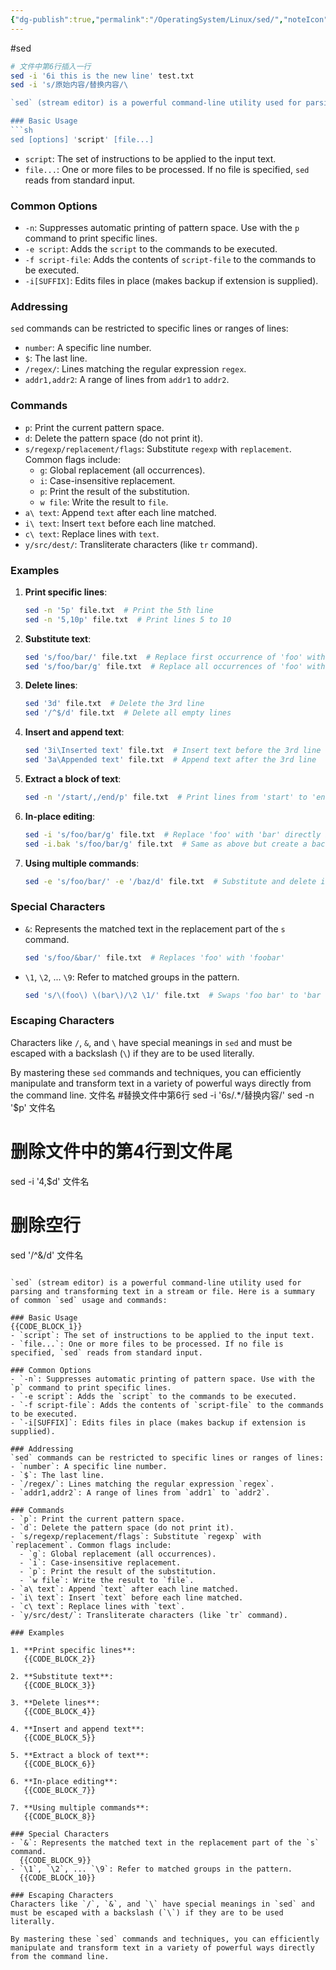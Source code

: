 ```yaml
---
{"dg-publish":true,"permalink":"/OperatingSystem/Linux/sed/","noteIcon":"3"}
---
```


#sed

```bash
# 文件中第6行插入一行
sed -i '6i this is the new line' test.txt
sed -i 's/原始内容/替换内容/\

`sed` (stream editor) is a powerful command-line utility used for parsing and transforming text in a stream or file. Here is a summary of common `sed` usage and commands:

### Basic Usage
```sh
sed [options] 'script' [file...]
```
- `script`: The set of instructions to be applied to the input text.
- `file...`: One or more files to be processed. If no file is specified, `sed` reads from standard input.

### Common Options
- `-n`: Suppresses automatic printing of pattern space. Use with the `p` command to print specific lines.
- `-e script`: Adds the `script` to the commands to be executed.
- `-f script-file`: Adds the contents of `script-file` to the commands to be executed.
- `-i[SUFFIX]`: Edits files in place (makes backup if extension is supplied).

### Addressing
`sed` commands can be restricted to specific lines or ranges of lines:
- `number`: A specific line number.
- `$`: The last line.
- `/regex/`: Lines matching the regular expression `regex`.
- `addr1,addr2`: A range of lines from `addr1` to `addr2`.

### Commands
- `p`: Print the current pattern space.
- `d`: Delete the pattern space (do not print it).
- `s/regexp/replacement/flags`: Substitute `regexp` with `replacement`. Common flags include:
  - `g`: Global replacement (all occurrences).
  - `i`: Case-insensitive replacement.
  - `p`: Print the result of the substitution.
  - `w file`: Write the result to `file`.
- `a\ text`: Append `text` after each line matched.
- `i\ text`: Insert `text` before each line matched.
- `c\ text`: Replace lines with `text`.
- `y/src/dest/`: Transliterate characters (like `tr` command).

### Examples

1. **Print specific lines**:
   ```sh
   sed -n '5p' file.txt  # Print the 5th line
   sed -n '5,10p' file.txt  # Print lines 5 to 10
   ```

2. **Substitute text**:
   ```sh
   sed 's/foo/bar/' file.txt  # Replace first occurrence of 'foo' with 'bar' in each line
   sed 's/foo/bar/g' file.txt  # Replace all occurrences of 'foo' with 'bar' in each line
   ```

3. **Delete lines**:
   ```sh
   sed '3d' file.txt  # Delete the 3rd line
   sed '/^$/d' file.txt  # Delete all empty lines
   ```

4. **Insert and append text**:
   ```sh
   sed '3i\Inserted text' file.txt  # Insert text before the 3rd line
   sed '3a\Appended text' file.txt  # Append text after the 3rd line
   ```

5. **Extract a block of text**:
   ```sh
   sed -n '/start/,/end/p' file.txt  # Print lines from 'start' to 'end'
   ```

6. **In-place editing**:
   ```sh
   sed -i 's/foo/bar/g' file.txt  # Replace 'foo' with 'bar' directly in the file
   sed -i.bak 's/foo/bar/g' file.txt  # Same as above but create a backup with .bak extension
   ```

7. **Using multiple commands**:
   ```sh
   sed -e 's/foo/bar/' -e '/baz/d' file.txt  # Substitute and delete in one command
   ```

### Special Characters
- `&`: Represents the matched text in the replacement part of the `s` command.
  ```sh
  sed 's/foo/&bar/' file.txt  # Replaces 'foo' with 'foobar'
  ```
- `\1`, `\2`, ... `\9`: Refer to matched groups in the pattern.
  ```sh
  sed 's/\(foo\) \(bar\)/\2 \1/' file.txt  # Swaps 'foo bar' to 'bar foo'
  ```

### Escaping Characters
Characters like `/`, `&`, and `\` have special meanings in `sed` and must be escaped with a backslash (`\`) if they are to be used literally.

By mastering these `sed` commands and techniques, you can efficiently manipulate and transform text in a variety of powerful ways directly from the command line. 文件名
#替换文件中第6行
sed -i '6s/.*/替换内容/'
sed -n '\$p' 文件名
# 删除文件中的第4行到文件尾
sed -i '4,\$d' 文件名
# 删除空行
sed  '/^&/d' 文件名
```

`sed` (stream editor) is a powerful command-line utility used for parsing and transforming text in a stream or file. Here is a summary of common `sed` usage and commands:

### Basic Usage
{{CODE_BLOCK_1}}
- `script`: The set of instructions to be applied to the input text.
- `file...`: One or more files to be processed. If no file is specified, `sed` reads from standard input.

### Common Options
- `-n`: Suppresses automatic printing of pattern space. Use with the `p` command to print specific lines.
- `-e script`: Adds the `script` to the commands to be executed.
- `-f script-file`: Adds the contents of `script-file` to the commands to be executed.
- `-i[SUFFIX]`: Edits files in place (makes backup if extension is supplied).

### Addressing
`sed` commands can be restricted to specific lines or ranges of lines:
- `number`: A specific line number.
- `$`: The last line.
- `/regex/`: Lines matching the regular expression `regex`.
- `addr1,addr2`: A range of lines from `addr1` to `addr2`.

### Commands
- `p`: Print the current pattern space.
- `d`: Delete the pattern space (do not print it).
- `s/regexp/replacement/flags`: Substitute `regexp` with `replacement`. Common flags include:
  - `g`: Global replacement (all occurrences).
  - `i`: Case-insensitive replacement.
  - `p`: Print the result of the substitution.
  - `w file`: Write the result to `file`.
- `a\ text`: Append `text` after each line matched.
- `i\ text`: Insert `text` before each line matched.
- `c\ text`: Replace lines with `text`.
- `y/src/dest/`: Transliterate characters (like `tr` command).

### Examples

1. **Print specific lines**:
   {{CODE_BLOCK_2}}

2. **Substitute text**:
   {{CODE_BLOCK_3}}

3. **Delete lines**:
   {{CODE_BLOCK_4}}

4. **Insert and append text**:
   {{CODE_BLOCK_5}}

5. **Extract a block of text**:
   {{CODE_BLOCK_6}}

6. **In-place editing**:
   {{CODE_BLOCK_7}}

7. **Using multiple commands**:
   {{CODE_BLOCK_8}}

### Special Characters
- `&`: Represents the matched text in the replacement part of the `s` command.
  {{CODE_BLOCK_9}}
- `\1`, `\2`, ... `\9`: Refer to matched groups in the pattern.
  {{CODE_BLOCK_10}}

### Escaping Characters
Characters like `/`, `&`, and `\` have special meanings in `sed` and must be escaped with a backslash (`\`) if they are to be used literally.

By mastering these `sed` commands and techniques, you can efficiently manipulate and transform text in a variety of powerful ways directly from the command line.